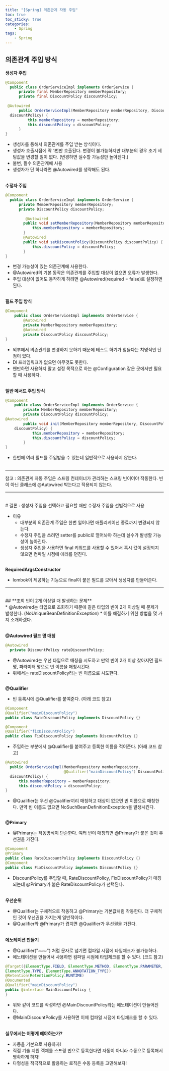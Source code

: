 ```yaml
---
title: "[Spring] 의존관계 자동 주입"
toc: true
toc_sticky: true
categories: 
    - Spring
tags:
    - Spring
---
```


## 의존관계 주입 방식

**생성자 주입** <br>

~~~java
@Component
  public class OrderServiceImpl implements OrderService {
      private final MemberRepository memberRepository;
      private final DiscountPolicy discountPolicy;
  
 @Autowired
      public OrderServiceImpl(MemberRepository memberRepository, DiscountPolicy
  discountPolicy) {
          this.memberRepository = memberRepository;
          this.discountPolicy = discountPolicy;
      }
}
~~~

* 생성자를 통해서 의존관계를 주입 받는 방식이다. 
* 생성자 호출시점에 딱 1번만 호출된다. 변경이 불가능하지만 대부분의 경우 초기 세팅값을 변경할 일이 없다. (변경하면 실수할 가능성만 높아진다.)
* 불변, 필수 의존관계에 사용
* 생성자가 단 하나라면 @Autowired를 생략해도 된다.
<br><br>

**수정자 주입** <br>

~~~java
@Component
  public class OrderServiceImpl implements OrderService {
      private MemberRepository memberRepository;
      private DiscountPolicy discountPolicy;
  
         @Autowired
        public void setMemberRepository(MemberRepository memberRepository) {
            this.memberRepository = memberRepository;
        }
        @Autowired
        public void setDiscountPolicy(DiscountPolicy discountPolicy) {
            this.discountPolicy = discountPolicy;
        }
}
~~~

* 변경 가능성이 있는 의존관계에 사용한다.
* @Autowired의 기본 동작은 의존관계를 주입할 대상이 없으면 오류가 발생한다.
* 주입 대상이 없어도 동작하게 하려면 @Autowired(required = false)로 설정하면 된다.
<br><br>

**필드 주입 방식** <br>

~~~java
@Component
    public class OrderServiceImpl implements OrderService {
        @Autowired
        private MemberRepository memberRepository;
        @Autowired
        private DiscountPolicy discountPolicy;
}
~~~

* 외부에서 의존관계를 변경하지 못하기 때문에 테스트 하기가 힘들다는 치명적인 단점이 있다.
* DI 프레임워크가 없으면 아무것도 못한다.
* 왠만하면 사용하지 말고 설정 목적으로 하는 @Configuration 같은 곳에서만 필요할 때 사용하자.
<br><br>

**일반 메서드 주입 방식** <br>

~~~java
@Component
    public class OrderServiceImpl implements OrderService {
        private MemberRepository memberRepository;
        private DiscountPolicy discountPolicy;
@Autowired
        public void init(MemberRepository memberRepository, DiscountPolicy
    discountPolicy) {
            this.memberRepository = memberRepository;
            this.discountPolicy = discountPolicy;
        }
}
~~~

* 한번에 여러 필드를 주입받을 수 있는데 일반적으로 사용하지 않는다. <br><br>

---
참고 : 의존관계 자동 주입은 스프링 컨테이너가 관리하는 스프링 빈이어야 작동한다. 빈이 아닌 클래스에 @Autowired 박는다고 적용되지 않는다. 

---
<br>
# 결론 : 생성자 주입을 선택하고 필요할 때만 수정자 주입을 선별적으로 사용

* 이유
    * 대부분의 의존관계 주입은 한번 일어나면 애플리케이션 종료까지 변경되지 않는다.
    * 수정자 주입을 쓰려면 setter를 public로 열어놔야 하는데 실수가 발생할 가능성이 높아진다.
    * 생성자 주입을 사용하면 final 키워드를 사용할 수 있어서 혹시 값이 설정되지 않으면 컴파일 시점에 에러를 던진다.<br><br>

**RequiredArgsConstructor**
* lombok이 제공하는 기능으로 final이 붙은 필드를 모아서 생성자를 만들어준다.

---
<br>
## **조회 빈이 2개 이상일 때 발생하는 문제** <br>
* @Autowired는 타입으로 조회하기 때문에 같은 타입의 빈이 2개 이상일 때 문제가 발생한다. (NoUniqueBeanDefinitionException)
* 이를 해결하기 위한 방법을 몇 가지 소개하겠다. <br><br>

**@Autowired 필드 명 매칭** <br>
~~~java
@Autowired
  private DiscountPolicy rateDiscountPolicy;
~~~

* @Autowired는 우선 타입으로 매칭을 시도하고 만약 빈이 2개 이상 찾아지면 필드 명, 파라미터 명으로 빈 이름을 매칭시킨다.
* 위에서는 rateDiscountPolicy라는 빈 이름으로 시도한다. <br><br>

**@Qualifier** <br>
* 빈 등록시에 @Qualifier를 붙여준다. (아래 코드 참고)

~~~java
@Component
@Qualifier("mainDiscountPolicy")
public class RateDiscountPolicy implements DiscountPolicy {}
~~~

~~~java
@Component
@Qualifier("fixDiscountPolicy")
public class FixDiscountPolicy implements DiscountPolicy {}
~~~

* 주입하는 부분에서 @Qualifier를 붙여주고 등록한 이름을 적어준다. (아래 코드 참고)

~~~java
@Autowired
  public OrderServiceImpl(MemberRepository memberRepository,
                          @Qualifier("mainDiscountPolicy") DiscountPolicy
  discountPolicy) {
      this.memberRepository = memberRepository;
      this.discountPolicy = discountPolicy;
}
~~~

* @Qualifier는 우선 @Qualifier끼리 매칭하고 대상이 없으면 빈 이름으로 매칭한다. 만약 빈 이름도 없으면 NoSuchBeanDefinitionException을 발생시킨다.
<br><br>

**@Primary** <br>
* @Primary는 작동방식이 단순한다. 여러 빈이 매칭되면 @Primary가 붙은 것이 우선권을 가진다. <br>

~~~java
@Component
@Primary
public class RateDiscountPolicy implements DiscountPolicy {}
@Component
public class FixDiscountPolicy implements DiscountPolicy {}
~~~

* DiscountPolicy를 주입할 때, RateDiscountPolicy, FixDiscountPolicy가 매칭되는데 @Primary가 붙은 RateDiscountPolicy가 선택된다. <br><br>

**우선순위** <br>
* @Qualifier는 구체적으로 작동하고 @Primary는 기본값처럼 작동한다. 더 구체적인 것이 우선권을 가지는게 일반적이다.
* @Qualifier와 @Primary가 겹치면 @Qualifier가 우선권을 가진다. <br><br>

**에노테이션 만들기** <br>
* @Qualifier("~~~") 처럼 문자로 넘기면 컴파일 시점에 타입체크가 불가능하다.
* 에노테이션을 만들어서 사용하면 컴파일 시점에 타입체크를 할 수 있다. (코드 참고) <br>

~~~java
@Target({ElementType.FIELD, ElementType.METHOD, ElementType.PARAMETER,
ElementType.TYPE, ElementType.ANNOTATION_TYPE})
@Retention(RetentionPolicy.RUNTIME)
@Documented
@Qualifier("mainDiscountPolicy")
public @interface MainDiscountPolicy {
}
~~~

* 위와 같이 코드를 작성하면 @MainDiscountPolicy라는 에노테이션이 만들어진다.
* @MainDiscountPolicy를 사용하면 이제 컴파일 시점에 타입체크를 할 수 있다. <br><br>

**실무에서는 어떻게 해야하는가?** <br>
* 자동을 기본으로 사용하자!
* 직접 기술 지원 객체를 스프링 빈으로 등록한다면 자동이 아니라 수동으로 등록해서 명확하게 하자!
* 다형성을 적극적으로 활용하는 로직은 수동 등록을 고민해보자!









